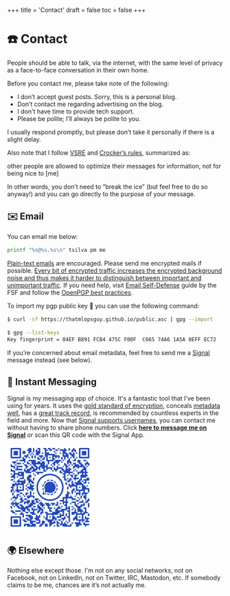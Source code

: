 +++
title = 'Contact'
draft = false
toc = false
+++

# ☎️ Contact

People should be able to talk, via the internet, with the same level of privacy as a face-to-face
conversation in their own home.

Before you contact me, please take note of the following:

- I don’t accept guest posts. Sorry, this is a personal blog.
- Don’t contact me regarding advertising on the blog.
- I don't have time to provide tech support.
- Please be polite; I’ll always be polite to you.

I usually respond promptly, but please don’t take it personally if there is a slight delay.

Also note that I follow [VSRE](http://vsre.info/) and [Crocker’s rules](http://sl4.org/crocker.html), summarized as:

other people are allowed to optimize their messages for information, not for being nice to [me]

In other words, you don’t need to “break the ice” (but feel free to do so anyway!) and you can go directly to the purpose of your message.

## ✉️ Email

You can email me below:

```sh
printf "%s@%s.%s\n" tsilva pm me
```

[Plain-text emails](https://useplaintext.email/) are encouraged.
Please send me encrypted mails if possible. [Every bit of encrypted traffic increases the encrypted background noise
and thus makes it harder to distinguish between important and unimportant traffic](https://idlewords.com/2019/06/the_new_wilderness.htm).
If you need help, visit [Email Self-Defense](https://emailselfdefense.fsf.org/en/) guide by the FSF and follow
the [OpenPGP best practices](https://riseup.net/en/security/message-security/openpgp/best-practices).

To import my pgp public key 🔑 you can use the following command:

```sh
$ curl -sf https://thatmlopsguy.github.io/public.asc | gpg --import
```

```sh
$ gpg --list-keys
Key fingerprint = 04EF B891 FCB4 475C F00F  C665 74A6 1A5A 8EFF EC72
```

If you’re concerned about email metadata, feel free to send me a [Signal](https://www.signal.org/) message instead (see below).

## 💬 Instant Messaging

Signal is my messaging app of choice. It's a fantastic tool that I've been using for years.
It uses the [gold standard of encryption](https://www.signal.org/docs/),
conceals [metadata well](https://signal.org/blog/sealed-sender/), has a
[great track record](https://signal.org/bigbrother/eastern-virginia-grand-jury/),
is recommended by countless experts in the field and more.
Now that [Signal supports usernames](https://signal.org/blog/phone-number-privacy-usernames/),
you can contact me without having to share phone numbers. Click [**here to message me on Signal**](https://signal.me/#eu/tioeXhSUgbUbo7L62t5Xd3BZ9FyW--TLsacCsSNPv2biYX2gnmpMApPYBrzGnYLi) or scan this QR code with the Signal App.

<img src="/images/signal_qrcode.png" alt="image" style="width:200px;height:auto;">

## 🌍 Elsewhere

Nothing else except those. I'm not on any social networks, not on Facebook, not on LinkedIn, not on
Twitter, IRC, Mastodon, etc. If somebody claims to be me, chances are it’s not actually me.
